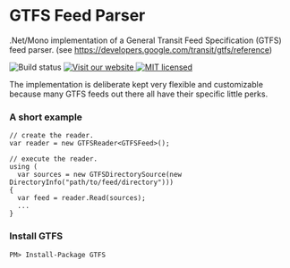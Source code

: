 GTFS Feed Parser
================

.Net/Mono implementation of a General Transit Feed Specification (GTFS) feed parser. (see https://developers.google.com/transit/gtfs/reference)

![Build status](http://build.osmsharp.com/app/rest/builds/buildType:(id:Itinero_Gtfs)/statusIcon)
[![Visit our website](https://img.shields.io/badge/website-itinero.tech-020031.svg) ](http://www.itinero.tech/)
[![MIT licensed](https://img.shields.io/badge/license-GPLv2-blue.svg)](https://github.com/itinero/GTFS/blob/develop/LICENSE)


The implementation is deliberate kept very flexible and customizable because many GTFS feeds out there all have their specific little perks.

### A short example
```
// create the reader.
var reader = new GTFSReader<GTFSFeed>();

// execute the reader.
using (
  var sources = new GTFSDirectorySource(new DirectoryInfo("path/to/feed/directory")))
{
  var feed = reader.Read(sources);
  ...
}
```

### Install GTFS

    PM> Install-Package GTFS
